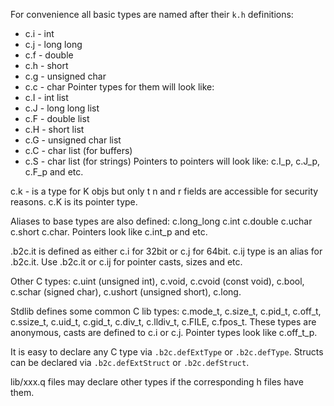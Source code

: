 For convenience all basic types are named after their `k.h` definitions:
* c.i - int
* c.j - long long
* c.f - double
* c.h - short
* c.g - unsigned char
* c.c - char
Pointer types for them will look like:
* c.I - int list
* c.J - long long list
* c.F - double list
* c.H - short list
* c.G - unsigned char list
* c.C - char list (for buffers)
* c.S - char list (for strings)
Pointers to pointers will look like: c.I_p, c.J_p, c.F_p and etc.

c.k - is a type for K objs but only t n and r fields are accessible for security reasons. c.K is its pointer type.

Aliases to base types are also defined: c.long_long c.int c.double c.uchar c.short c.char. Pointers look like c.int_p and etc.

.b2c.it is defined as either c.i for 32bit or c.j for 64bit. c.ij type is an alias for .b2c.it. Use .b2c.it or c.ij for pointer casts, sizes and etc.

Other C types: c.uint (unsigned int), c.void, c.cvoid (const void), c.bool, c.schar (signed char), c.ushort (unsigned short), c.long.

Stdlib defines some common C lib types: c.mode_t, c.size_t, c.pid_t, c.off_t, c.ssize_t, c.uid_t, c.gid_t, c.div_t, c.lldiv_t, c.FILE, c.fpos_t. These types are anonymous, casts are defined to c.i or c.j. Pointer types look like c.off_t_p.

It is easy to declare any C type via `.b2c.defExtType` or `.b2c.defType`. Structs can be declared via `.b2c.defExtStruct` or `.b2c.defStruct`.

lib/xxx.q files may declare other types if the corresponding h files have them.
